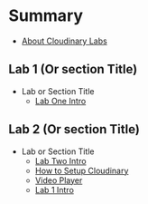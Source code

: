 # Summary

* [About Cloudinary Labs](README.md)

## Lab 1 \(Or section Title\)

* Lab or Section Title
  * [Lab One Intro](/lab1/lab1-intro.md)

## Lab 2 \(Or section Title\)

* Lab or Section Title
  * [Lab Two Intro](/lab2/lab2-intro.md)
  * [How to Setup Cloudinary](/lab2/lab2-intro.md)
  * [Video Player](/lab2/video-player.md "Video Player")
  * [ Lab 1 Intro](/lab1/lab1-intro.md "Lab 1 Intro")

